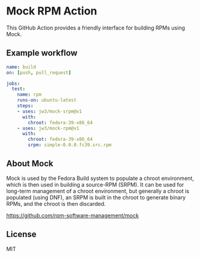 Mock RPM Action
===

This GitHub Action provides a friendly interface for building RPMs using Mock.

## Example workflow

```yaml
name: build
on: [push, pull_request]

jobs:
  test:
    name: rpm
    runs-on: ubuntu-latest
    steps:
    - uses: jw3/mock-srpm@v1
      with:
        chroot: fedora-39-x86_64
    - uses: jw3/mock-rpm@v1
      with:
        chroot: fedora-39-x86_64
        srpm: simple-0.0.0.fc39.src.rpm
```

## About Mock

Mock is used by the Fedora Build system to populate a chroot environment, which is then used in building a source-RPM (SRPM). It can be used for long-term management of a chroot environment, but generally a chroot is populated (using DNF), an SRPM is built in the chroot to generate binary RPMs, and the chroot is then discarded.

https://github.com/rpm-software-management/mock

## License

MIT
